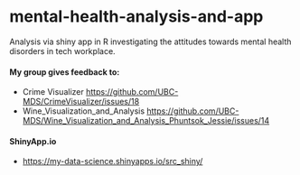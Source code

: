 # mental-health-analysis-and-app
Analysis via shiny app in R investigating the attitudes towards mental health disorders in tech workplace.


#### My group gives feedback to:
- Crime Visualizer https://github.com/UBC-MDS/CrimeVisualizer/issues/18
- Wine_Visualization_and_Analysis https://github.com/UBC-MDS/Wine_Visualization_and_Analysis_Phuntsok_Jessie/issues/14

#### ShinyApp.io
- https://my-data-science.shinyapps.io/src_shiny/
